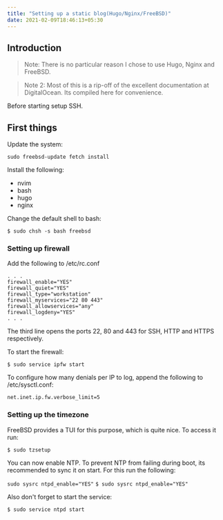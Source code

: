 ```yaml
---
title: "Setting up a static blog(Hugo/Nginx/FreeBSD)"
date: 2021-02-09T18:46:13+05:30
---
```


## Introduction
> Note: There is no particular reason I chose to use Hugo, Nginx and FreeBSD.

> Note 2: Most of this is a rip-off of the excellent documentation at DigitalOcean. Its compiled here for convenience.

Before starting setup SSH.

## First things

Update the system:

`sudo freebsd-update fetch install`

Install the following:
* nvim
* bash
* hugo
* nginx

Change the default shell to bash:

`$ sudo chsh -s bash freebsd`

### Setting up firewall

Add the following to /etc/rc.conf

```
. . .
firewall_enable="YES"
firewall_quiet="YES"
firewall_type="workstation"
firewall_myservices="22 80 443"
firewall_allowservices="any"
firewall_logdeny="YES"
. . .
```

The third line opens the ports 22, 80 and 443 for SSH, HTTP and HTTPS respectively.

To start the firewall:

`$ sudo service ipfw start`

To configure how many denials per IP to log, append the following to /etc/sysctl.conf:

`net.inet.ip.fw.verbose_limit=5`

### Setting up the timezone

FreeBSD provides a TUI for this purpose, which is quite nice. To access it run:

`$ sudo tzsetup`

You can now enable NTP. To prevent NTP from failing during boot, its recommended to sync it on start. For this run the following:

`sudo sysrc ntpd_enable="YES"`
`$ sudo sysrc ntpd_enable="YES"`

Also don't forget to start the service:

`$ sudo service ntpd start`


